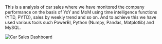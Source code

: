 This is a analysis of car sales where we have monitored the company performance on the basis of YoY and MoM using time intelligence functions (YTD, PYTD), sales by weekly trend and so on. And to achieve this we have used various tools such PowerBI, Python (Numpy, Pandas, Matplotlib) and MySQL.

![Car Sales Dashboard](https://github.com/Santosh-Jayaswal/Car-Sales-Analysis/assets/17638311/f456e869-811a-4ee5-8fa4-43d488850bc8)
